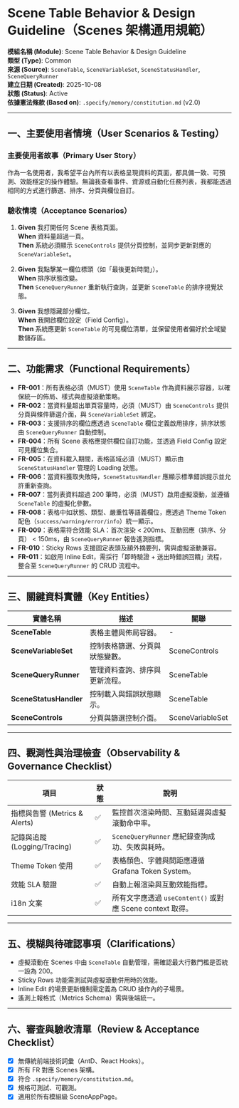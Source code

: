 # Scene Table Behavior & Design Guideline（Scenes 架構通用規範）

**模組名稱 (Module)**: Scene Table Behavior & Design Guideline  
**類型 (Type)**: Common  
**來源 (Source)**: `SceneTable`, `SceneVariableSet`, `SceneStatusHandler`, `SceneQueryRunner`  
**建立日期 (Created)**: 2025-10-08  
**狀態 (Status)**: Active  
**依據憲法條款 (Based on)**: `.specify/memory/constitution.md` (v2.0)

---

## 一、主要使用者情境（User Scenarios & Testing）

### 主要使用者故事（Primary User Story）
作為一名使用者，我希望平台內所有以表格呈現資料的頁面，都具備一致、可預測、效能穩定的操作體驗。無論我查看事件、資源或自動化任務列表，我都能透過相同的方式進行篩選、排序、分頁與欄位自訂。

### 驗收情境（Acceptance Scenarios）
1. **Given** 我打開任何 Scene 表格頁面。  
   **When** 資料量超過一頁。  
   **Then** 系統必須顯示 `SceneControls` 提供分頁控制，並同步更新對應的 `SceneVariableSet`。

2. **Given** 我點擊某一欄位標頭（如「最後更新時間」）。  
   **When** 排序狀態改變。  
   **Then** `SceneQueryRunner` 重新執行查詢，並更新 `SceneTable` 的排序視覺狀態。

3. **Given** 我想隱藏部分欄位。  
   **When** 我開啟欄位設定（Field Config）。  
   **Then** 系統應更新 `SceneTable` 的可見欄位清單，並保留使用者偏好於全域變數儲存區。

---

## 二、功能需求（Functional Requirements）

- **FR-001**：所有表格必須（MUST）使用 `SceneTable` 作為資料展示容器，以確保統一的佈局、樣式與虛擬滾動策略。  
- **FR-002**：當資料量超出單頁容量時，必須（MUST）由 `SceneControls` 提供分頁與條件篩選介面，與 `SceneVariableSet` 綁定。  
- **FR-003**：支援排序的欄位應透過 `SceneTable` 欄位定義啟用排序，排序狀態由 `SceneQueryRunner` 自動控制。  
- **FR-004**：所有 Scene 表格應提供欄位自訂功能，並透過 Field Config 設定可見欄位集合。  
- **FR-005**：在資料載入期間，表格區域必須（MUST）顯示由 `SceneStatusHandler` 管理的 Loading 狀態。  
- **FR-006**：當資料獲取失敗時，`SceneStatusHandler` 應顯示標準錯誤提示並允許重新查詢。  
- **FR-007**：當列表資料超過 200 筆時，必須（MUST）啟用虛擬滾動，並遵循 `SceneTable` 的虛擬化參數。  
- **FR-008**：表格中如狀態、類型、嚴重性等語義欄位，應透過 Theme Token 配色（`success/warning/error/info`）統一顯示。  
- **FR-009**：表格需符合效能 SLA：首次渲染 < 200ms、互動回應（排序、分頁） < 150ms，由 `SceneQueryRunner` 報告遙測指標。  
- **FR-010**：Sticky Rows 支援固定表頭及額外摘要列，需與虛擬滾動兼容。  
- **FR-011**：如啟用 Inline Edit，需採行「即時驗證 + 送出時錯誤回饋」流程，整合至 `SceneQueryRunner` 的 CRUD 流程中。  

---

## 三、關鍵資料實體（Key Entities）
| 實體名稱 | 描述 | 關聯 |
|---|---|---|
| **SceneTable** | 表格主體與佈局容器。 | - |
| **SceneVariableSet** | 控制表格篩選、分頁與狀態變數。 | SceneControls |
| **SceneQueryRunner** | 管理資料查詢、排序與更新流程。 | SceneTable |
| **SceneStatusHandler** | 控制載入與錯誤狀態顯示。 | SceneTable |
| **SceneControls** | 分頁與篩選控制介面。 | SceneVariableSet |

---

## 四、觀測性與治理檢查（Observability & Governance Checklist）

| 項目 | 狀態 | 說明 |
|------|------|------|
| 指標與告警 (Metrics & Alerts) | ✅ | 監控首次渲染時間、互動延遲與虛擬滾動命中率。 |
| 記錄與追蹤 (Logging/Tracing) | ✅ | `SceneQueryRunner` 應紀錄查詢成功、失敗與耗時。 |
| Theme Token 使用 | ✅ | 表格顏色、字體與間距應遵循 Grafana Token System。 |
| 效能 SLA 驗證 | ✅ | 自動上報渲染與互動效能指標。 |
| i18n 文案 | ✅ | 所有文字應透過 `useContent()` 或對應 Scene context 取得。 |

---

## 五、模糊與待確認事項（Clarifications）

- 虛擬滾動在 Scenes 中由 `SceneTable` 自動管理，需確認最大行數門檻是否統一設為 200。  
- Sticky Rows 功能需測試與虛擬滾動併用時的效能。  
- Inline Edit 的場景更新機制需定義為 CRUD 操作內的子場景。  
- 遙測上報格式（Metrics Schema）需與後端統一。  

---

## 六、審查與驗收清單（Review & Acceptance Checklist）

- [x] 無傳統前端技術詞彙（AntD、React Hooks）。  
- [x] 所有 FR 對應 Scenes 架構。  
- [x] 符合 `.specify/memory/constitution.md`。  
- [x] 規格可測試、可觀測。  
- [x] 適用於所有模組級 SceneAppPage。